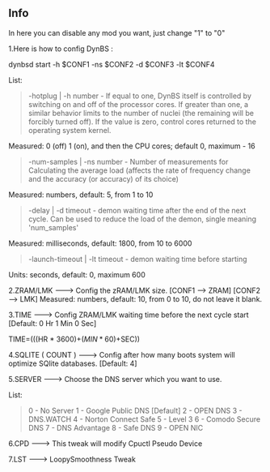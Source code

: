 ## Info

In here you can disable any mod you want, just change "1" to "0"

1.Here is how to config DynBS :

dynbsd start -h $CONF1 -ns $CONF2 -d $CONF3 -lt $CONF4

List: 

> -hotplug | -h number - If equal to one, DynBS itself is controlled by switching on and off of the processor cores. If greater than one, a similar behavior limits to the number of nuclei (the remaining will be forcibly turned off). If the value is zero, control cores returned to the operating system kernel. 

  Measured: 0 (off) 1 (on), and then the CPU cores; default 0, maximum - 16 

> -num-samples | -ns number - Number of measurements for Calculating the average load (affects the rate of frequency change and the accuracy (or accuracy) of its choice) 

  Measured: numbers, default: 5, from 1 to 10 

> -delay | -d timeout - demon waiting time after the end of the next cycle. Can be used to reduce the load of the demon, single meaning 'num_samples' 

  Measured: milliseconds, default: 1800, from 10 to 6000 

> -launch-timeout | -lt timeout - demon waiting time before starting 

  Units: seconds, default: 0, maximum 600

2.ZRAM/LMK ---> Config the zRAM/LMK size. [CONF1 --> ZRAM] [CONF2 --> LMK]
  Measured: numbers, default: 10, from 0 to 10, do not leave it blank.

3.TIME ---> Config ZRAM/LMK waiting time before the next cycle start [Default: 0 Hr 1 Min 0 Sec]

TIME=$((($HR * 3600)+($MIN * 60)+$SEC))

4.SQLITE ( COUNT ) ---> Config after how many boots system will optimize SQlite databases. [Default: 4]

5.SERVER ---> Choose the DNS server which you want to use.

List:

> 0 - No Server
> 1 - Google Public DNS [Default]
> 2 - OPEN DNS
> 3 - DNS.WATCH
> 4 - Norton Connect Safe
> 5 - Level 3
> 6 - Comodo Secure DNS
> 7 - DNS Advantage
> 8 - Safe DNS
> 9 - OPEN NIC

6.CPD ---> This tweak will modify Cpuctl Pseudo Device 

7.LST ---> LoopySmoothness Tweak

